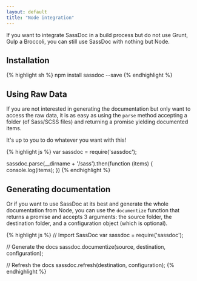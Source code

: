 ```yaml
---
layout: default
title: "Node integration"
---
```


If you want to integrate SassDoc in a build process but do not use Grunt, Gulp a Broccoli, you can still use SassDoc with nothing but Node.

## Installation

{% highlight sh %}
npm install sassdoc --save
{% endhighlight %}

## Using Raw Data

If you are not interested in generating the documentation but only want to access the raw data, it is as easy as using the `parse` method accepting a folder (of Sass/SCSS files) and returning a promise yielding documented items.

It's up to you to do whatever you want with this!

{% highlight js %}
var sassdoc = require('sassdoc');

sassdoc.parse(__dirname + '/sass').then(function (items) {
  console.log(items);
})
{% endhighlight %}

## Generating documentation

Or if you want to use SassDoc at its best and generate the whole documentation from Node, you can use the `documentize` function that returns a promise and accepts 3 arguments: the source folder, the destination folder, and a configuration object (which is optional).

{% highlight js %}
// Import SassDoc
var sassdoc = require('sassdoc');

// Generate the docs
sassdoc.documentize(source, destination, configuration);

// Refresh the docs
sassdoc.refresh(destination, configuration);
{% endhighlight %}
